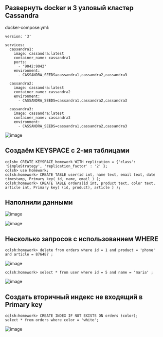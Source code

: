 ## Развернуть docker и 3 узловый кластер Cassandra
docker-compose.yml:
```
version: '3'

services:
  cassandra1:
    image: cassandra:latest
    container_name: cassandra1
    ports:
      - "9042:9042"
    environment:
      - CASSANDRA_SEEDS=cassandra1,cassandra2,cassandra3

  cassandra2:
    image: cassandra:latest
    container_name: cassandra2
    environment:
      - CASSANDRA_SEEDS=cassandra1,cassandra2,cassandra3

  cassandra3:
    image: cassandra:latest
    container_name: cassandra3
    environment:
      - CASSANDRA_SEEDS=cassandra1,cassandra2,cassandra3
```
![image](https://github.com/Broiler95/OTUS/assets/114237633/cff4a802-7761-47e4-9fca-945d1a6315be)

## Создаём KEYSPACE с 2-мя таблицами
```
cqlsh> CREATE KEYSPACE homework WITH replication = {'class': 'SimpleStrategy', 'replication_factor' : '2' };
cqlsh> use homework;
cqlsh:homework> CREATE TABLE user(id int, name text, email text, date timestamp, Primary key( id, name, email ) );
cqlsh:homework> CREATE TABLE orders(id int, product text, color text, article int, Primary key( (id, product), article ) );
```
## Наполнили данными
![image](https://github.com/Broiler95/OTUS/assets/114237633/d7cc971d-6c6a-4786-9a66-99455db97fe9)

![image](https://github.com/Broiler95/OTUS/assets/114237633/586fd7c0-937f-477c-bc9b-db1113a73be4)
## Несколько запросов с использованием WHERE
```
cqlsh:homework> delete from orders where id = 1 and product = 'phone' and article = 876487 ;
```
![image](https://github.com/Broiler95/OTUS/assets/114237633/3a242af2-1376-454d-98d6-eb63f9f52513)

```
cqlsh:homework> select * from user where id = 5 and name = 'maria' ;
```
![image](https://github.com/Broiler95/OTUS/assets/114237633/9deabec0-3272-4514-a3c8-30b5766359e5)

## Создать вторичный индекс не входящий в Primary key
```
cqlsh:homework> CREATE INDEX IF NOT EXISTS ON orders (color);
select * from orders where color = 'white';
```
![image](https://github.com/Broiler95/OTUS/assets/114237633/e02ff45f-a697-4621-b384-b85a95be78b7)


